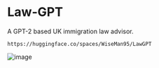# Law-GPT
A GPT-2 based UK immigration law advisor.
```
https://huggingface.co/spaces/WiseMan95/LawGPT
```

![image](https://github.com/tuanaqeelbohoran/Law-GPT/assets/120468459/82c22478-8cfa-4e9f-9ae8-6d177c78c359)
